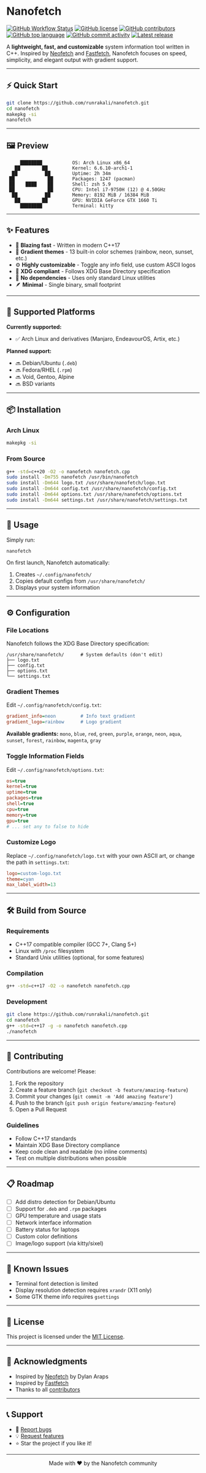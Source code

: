 # Nanofetch

[![GitHub Workflow Status](https://img.shields.io/github/actions/workflow/status/runrakali/nanofetch/ci.yml)](https://github.com/runrakali/nanofetch/actions)
[![GitHub license](https://img.shields.io/github/license/runrakali/nanofetch)](LICENSE)
[![GitHub contributors](https://img.shields.io/github/contributors/runrakali/nanofetch)](https://github.com/runrakali/nanofetch/graphs/contributors)
[![GitHub top language](https://img.shields.io/github/languages/top/runrakali/nanofetch?logo=c)](https://github.com/runrakali/nanofetch)
[![GitHub commit activity](https://img.shields.io/github/commit-activity/m/runrakali/nanofetch)](https://github.com/runrakali/nanofetch/commits)
[![Latest release](https://img.shields.io/github/v/release/runrakali/nanofetch?logo=github)](https://github.com/runrakali/nanofetch/releases)

A **lightweight, fast, and customizable** system information tool written in C++. Inspired by [Neofetch](https://github.com/dylanaraps/neofetch) and [Fastfetch](https://github.com/fastfetch-cli/fastfetch), Nanofetch focuses on speed, simplicity, and elegant output with gradient support.

---

## ⚡ Quick Start

```bash
git clone https://github.com/runrakali/nanofetch.git
cd nanofetch
makepkg -si
nanofetch
```

---

## 🖼️ Preview

```
     ████████           OS: Arch Linux x86_64
   ██        ██         Kernel: 6.6.10-arch1-1
  ██          ██        Uptime: 2h 34m
 ██            ██       Packages: 1247 (pacman)
 ██    ████    ██       Shell: zsh 5.9
 ██            ██       CPU: Intel i7-9750H (12) @ 4.50GHz
  ██          ██        Memory: 8192 MiB / 16384 MiB
   ██        ██         GPU: NVIDIA GeForce GTX 1660 Ti
     ████████           Terminal: kitty
```

---

## ✨ Features

- 🚀 **Blazing fast** - Written in modern C++17
- 🎨 **Gradient themes** - 13 built-in color schemes (rainbow, neon, sunset, etc.)
- ⚙️ **Highly customizable** - Toggle any info field, use custom ASCII logos
- 📁 **XDG compliant** - Follows XDG Base Directory specification
- 🔧 **No dependencies** - Uses only standard Linux utilities
- 🪶 **Minimal** - Single binary, small footprint

---

## 🧩 Supported Platforms

**Currently supported:**
- ✅ Arch Linux and derivatives (Manjaro, EndeavourOS, Artix, etc.)

**Planned support:**
- 🔜 Debian/Ubuntu (`.deb`)
- 🔜 Fedora/RHEL (`.rpm`)
- 🔜 Void, Gentoo, Alpine
- 🔜 BSD variants

---

## 📦 Installation

### Arch Linux

```bash
makepkg -si
```

### From Source

```bash
g++ -std=c++20 -O2 -o nanofetch nanofetch.cpp
sudo install -Dm755 nanofetch /usr/bin/nanofetch
sudo install -Dm644 logo.txt /usr/share/nanofetch/logo.txt
sudo install -Dm644 config.txt /usr/share/nanofetch/config.txt
sudo install -Dm644 options.txt /usr/share/nanofetch/options.txt
sudo install -Dm644 settings.txt /usr/share/nanofetch/settings.txt
```

---

## 🚀 Usage

Simply run:

```bash
nanofetch
```

On first launch, Nanofetch automatically:
1. Creates `~/.config/nanofetch/`
2. Copies default configs from `/usr/share/nanofetch/`
3. Displays your system information

---

## ⚙️ Configuration

### File Locations

Nanofetch follows the XDG Base Directory specification:

```
/usr/share/nanofetch/      # System defaults (don't edit)
├── logo.txt
├── config.txt
├── options.txt
└── settings.txt
```

### Gradient Themes

Edit `~/.config/nanofetch/config.txt`:

```ini
gradient_info=neon         # Info text gradient
gradient_logo=rainbow      # Logo gradient
```

**Available gradients:** `mono`, `blue`, `red`, `green`, `purple`, `orange`, `neon`, `aqua`, `sunset`, `forest`, `rainbow`, `magenta`, `gray`

### Toggle Information Fields

Edit `~/.config/nanofetch/options.txt`:

```ini
os=true
kernel=true
uptime=true
packages=true
shell=true
cpu=true
memory=true
gpu=true
# ... set any to false to hide
```

### Customize Logo

Replace `~/.config/nanofetch/logo.txt` with your own ASCII art, or change the path in `settings.txt`:

```ini
logo=custom-logo.txt
theme=cyan
max_label_width=13
```

---

## 🛠️ Build from Source

### Requirements

- C++17 compatible compiler (GCC 7+, Clang 5+)
- Linux with `/proc` filesystem
- Standard Unix utilities (optional, for some features)

### Compilation

```bash
g++ -std=c++17 -O2 -o nanofetch nanofetch.cpp
```

### Development

```bash
git clone https://github.com/runrakali/nanofetch.git
cd nanofetch
g++ -std=c++17 -g -o nanofetch nanofetch.cpp
./nanofetch
```

---

## 🤝 Contributing

Contributions are welcome! Please:

1. Fork the repository
2. Create a feature branch (`git checkout -b feature/amazing-feature`)
3. Commit your changes (`git commit -m 'Add amazing feature'`)
4. Push to the branch (`git push origin feature/amazing-feature`)
5. Open a Pull Request

### Guidelines

- Follow C++17 standards
- Maintain XDG Base Directory compliance
- Keep code clean and readable (no inline comments)
- Test on multiple distributions when possible

---

## 📋 Roadmap

- [ ] Add distro detection for Debian/Ubuntu
- [ ] Support for `.deb` and `.rpm` packages
- [ ] GPU temperature and usage stats
- [ ] Network interface information
- [ ] Battery status for laptops
- [ ] Custom color definitions
- [ ] Image/logo support (via kitty/sixel)

---

## 🐛 Known Issues

- Terminal font detection is limited
- Display resolution detection requires `xrandr` (X11 only)
- Some GTK theme info requires `gsettings`

---

## 📜 License

This project is licensed under the [MIT License](LICENSE).

---

## 🙏 Acknowledgments

- Inspired by [Neofetch](https://github.com/dylanaraps/neofetch) by Dylan Araps
- Inspired by [Fastfetch](https://github.com/fastfetch-cli/fastfetch)
- Thanks to all [contributors](https://github.com/runrakali/nanofetch/graphs/contributors)

---

## 📞 Support

- 🐛 [Report bugs](https://github.com/runrakali/nanofetch/issues)
- 💡 [Request features](https://github.com/runrakali/nanofetch/issues)
- ⭐ Star the project if you like it!

---

<div align="center">
Made with ❤️ by the Nanofetch community
</div>
